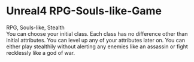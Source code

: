 # Unreal4 RPG-Souls-like-Game
RPG, Souls-like, Stealth <br />
You can choose your initial class. Each class has no difference other than initial attributes. You can level up any of your attributes later on. You can either play stealthily without alerting any enemies like an assassin or fight recklessly like a god of war.
